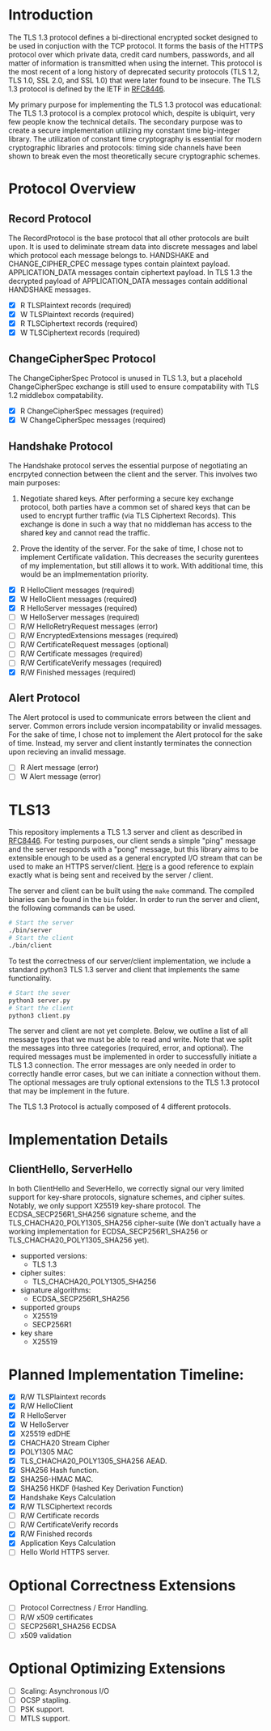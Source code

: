 # Introduction
The TLS 1.3 protocol defines a bi-directional encrypted socket designed to
be used in conjuction with the TCP protocol. It forms the basis of the HTTPS
protocol over which private data, credit card numbers, passwords, and all matter
of information is transmitted when using the internet. This protocol is the most
recent of a long history of deprecated security protocols (TLS 1.2, TLS 1.0,
SSL 2.0, and SSL 1.0) that were later found to be insecure.  The TLS 1.3 protocol
is defined by the IETF in [RFC8446](https://datatracker.ietf.org/doc/html/rfc8446#section-4.2.6).

My primary purpose for implementing the TLS 1.3 protocol was educational: The TLS 1.3
protocol is a complex protocol which, despite is ubiquirt, very few people know the
technical details. The secondary purpose was to create a secure implementation utilizing
my constant time big-integer library. The utilization of constant time cryptography is
essential for modern cryptographic libraries and protocols: timing side channels have
been shown to break even the most theoretically secure cryptographic schemes.

# Protocol Overview

## Record Protocol
The RecordProtocol is the base protocol that all other protocols are built
upon. It is used to deliminate stream data into discrete messages and label
which protocol each message belongs to. HANDSHAKE and CHANGE_CIPHER_CPEC message
types contain plaintext payload. APPLICATION_DATA messages contain ciphertext
payload. In TLS 1.3 the decrypted payload of APPLICATION_DATA messages contain
additional HANDSHAKE messages.
- [x] R TLSPlaintext records (required)
- [x] W TLSPlaintext records (required)
- [x] R TLSCiphertext records (required)
- [x] W TLSCiphertext records (required)

## ChangeCipherSpec Protocol
The ChangeCipherSpec Protocol is unused in TLS 1.3, but a placehold
ChangeCipherSpec exchange is still used to ensure compatability with
TLS 1.2 middlebox compatability.
- [x] R ChangeCipherSpec messages (required)
- [x] W ChangeCipherSpec messages (required)

## Handshake Protocol
The Handshake protocol serves the essential purpose of negotiating an encrpyted
connection between the client and the server. This involves two main purposes:
1. Negotiate shared keys.
After performing a secure key exchange protocol, both parties have a common set
of shared keys that can be used to encrypt further traffic (via TLS Ciphertext Records).
This exchange is done in such a way that no middleman has access to the shared key
and cannot read the traffic.

2. Prove the identity of the server.
For the sake of time, I chose not to implement Certificate validation. This decreases
the security gurentees of my implementation, but still allows it to work. With additional
time, this would be an implmementation priority.
- [x] R HelloClient messages (required)
- [x] W HelloClient messages (required)
- [x] R HelloServer messages (required)
- [ ] W HelloServer messages (required)
- [ ] R/W HelloRetryRequest messages (error)
- [ ] R/W EncryptedExtensions messages (required)
- [ ] R/W CertificateRequest messages (optional)
- [ ] R/W Certificate messages (required)
- [ ] R/W CertificateVerify messages (required)
- [x] R/W Finished messages (required)

## Alert Protocol
The Alert protocol is used to communicate errors between the client and server.
Common errors include version incompatability or invalid messages. For the sake
of time, I chose not to implement the Alert protocol for the sake of time. Instead,
my server and client instantly terminates the connection upon recieving an invalid
message.
- [ ] R Alert message (error)
- [ ] W Alert message (error)

# TLS13
This repository implements a TLS 1.3 server and client as described in
[RFC8446](https://datatracker.ietf.org/doc/html/rfc8446#section-4.2.6).
For testing purposes, our client sends a simple "ping" message and the
server responds with a "pong" message, but this library aims to be
extensible enough to be used as a general encrypted I/O stream that can
be used to make an HTTPS server/client. [Here](https://tls13.ulfheim.net)
is a good reference to explain exactly what is being sent and received
by the server / client.

The server and client can be built using the `make` command. The compiled
binaries can be found in the `bin` folder. In order to run the server
and client, the following commands can be used.
```bash
# Start the server
./bin/server
# Start the client
./bin/client
```

To test the correctness of our server/client implementation, we include a
standard python3 TLS 1.3 server and client that implements the same functionality.
```bash
# Start the sever
python3 server.py
# Start the client
python3 client.py
```

The server and client are not yet complete. Below, we outline a list
of all message types that we must be able to read and write. Note that
we split the messages into three categories (required, error, and optional).
The required messages must be implemented in order to successfully
initiate a TLS 1.3 connection. The error messages are only needed in order
to correctly handle error cases, but we can initiate a connection without them.
The optional messages are truly optional extensions to the TLS 1.3 protocol
that may be implement in the future.

The TLS 1.3 Protocol is actually composed of 4 different protocols.

# Implementation Details
## ClientHello, ServerHello
In both ClientHello and SeverHello, we correctly signal our very limited support
for key-share protocols, signature schemes, and cipher suites. Notably, we only
support X25519 key-share protocol. The ECDSA_SECP256R1_SHA256 signature scheme, and
the TLS_CHACHA20_POLY1305_SHA256 cipher-suite (We don't actually have a working
implementation for ECDSA_SECP256R1_SHA256 or TLS_CHACHA20_POLY1305_SHA256 yet). 

- supported versions:
    - TLS 1.3
- cipher suites:
    - TLS_CHACHA20_POLY1305_SHA256
- signature algorithms:
    - ECDSA_SECP256R1_SHA256
- supported groups
    - X25519
    - SECP256R1
- key share
    - X25519

# Planned Implementation Timeline:
- [x] R/W TLSPlaintext records
- [x] R/W HelloClient
- [x] R HelloServer
- [x] W HelloServer
- [x] X25519 edDHE
- [x] CHACHA20 Stream Cipher
- [x] POLY1305 MAC
- [x] TLS_CHACHA20_POLY1305_SHA256 AEAD.
- [x] SHA256 Hash function.
- [x] SHA256-HMAC MAC. 
- [x] SHA256 HKDF (Hashed Key Derivation Function)
- [x] Handshake Keys Calculation
- [x] R/W TLSCiphertext records
- [ ] R/W Certificate records
- [ ] R/W CertificateVerify records
- [x] R/W Finished records
- [x] Application Keys Calculation
- [ ] Hello World HTTPS server.

# Optional Correctness Extensions
- [ ] Protocol Correctness / Error Handling.
- [ ] R/W x509 certificates
- [ ] SECP256R1_SHA256 ECDSA
- [ ] x509 validation

# Optional Optimizing Extensions
- [ ] Scaling: Asynchronous I/O
- [ ] OCSP stapling.
- [ ] PSK support.
- [ ] MTLS support.
